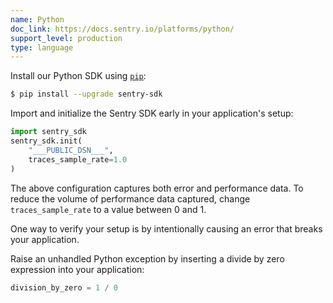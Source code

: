 ```yaml
---
name: Python
doc_link: https://docs.sentry.io/platforms/python/
support_level: production
type: language
---
```


Install our Python SDK using [`pip`](https://pip.pypa.io/en/stable/):

```bash
$ pip install --upgrade sentry-sdk
```

Import and initialize the Sentry SDK early in your application's setup:

```python
import sentry_sdk
sentry_sdk.init(
    "___PUBLIC_DSN___",
    traces_sample_rate=1.0
)
```

The above configuration captures both error and performance data. To reduce the volume of performance data captured, change `traces_sample_rate` to a value between 0 and 1.

One way to verify your setup is by intentionally causing an error that breaks your application.

Raise an unhandled Python exception by inserting a divide by zero expression
into your application:

```py
division_by_zero = 1 / 0
```
